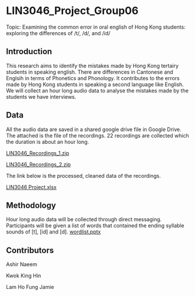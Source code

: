 # LIN3046_Project_Group06

Topic: Examining the common error in oral english of Hong Kong students: exploring the differences of /t/, /d/, and /id/



## Introduction





This research aims to identify the mistakes made by Hong Kong tertairy students in speaking english. There are differences in Cantonese and Englsih in terms of Phonetics and Phonology. It contributes to the errors made by Hong Kong students in speaking a second language like English. We will collect an hour long audio data to analyse the mistakes made by the students we have interviews. 









## Data

All the audio data are saved in a shared google drive file in Google Drive. The attached is the file of the recordings. 22 recordings are collected which the duration is about an hour long.


[LIN3046_Recordings_1.zip](https://github.com/WestVirgina/LIN3046_Project_Group06/files/15337061/LIN3046_Recordings_1-20240516T145259Z-001.zip)

[LIN3046_Recordings_2.zip](https://github.com/WestVirgina/LIN3046_Project_Group06/files/15337058/LIN3046_Recordings_2-20240516T145301Z-001.zip)



The link below is the processed, cleaned data of the recordings. 

[LIN3046 Project.xlsx](https://github.com/WestVirgina/LIN3046_Project_Group06/files/15337093/LIN3046.Project.1.xlsx)



## Methodology

Hour long audio data will be collected through direct messaging. Participants will be given a list of words that contained the ending syllable sounds of [t], [id] and [d]. 
[wordlist.pptx](https://github.com/WestVirgina/LIN3046_Project_Group06/files/15331262/Presentation1.pptx)


## Contributors



Ashir Naeem



Kwok King Hin



Lam Ho Fung Jamie
